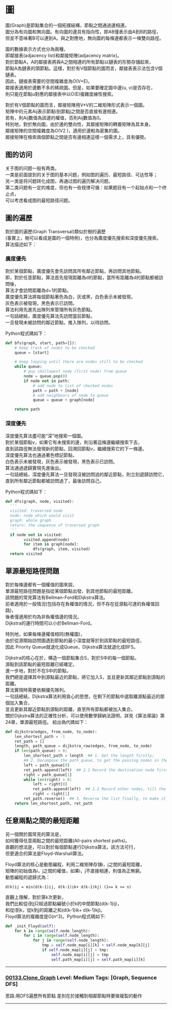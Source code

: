 
# 圖
圖(Graph)是節點集合的一個拓撲結構，節點之間通過邊相連。  
圖分為有向圖和無向圖。有向圖的邊具有指向性，即AB僅表示由A到B的路徑，  
但並不意味著B可以連到A。與之對應地，無向圖的每條邊都表示一條雙向路徑。

圖的數據表示方式也分為兩種，  
即鄰接表(adjacency list)和鄰接矩陣(adjacency matrix)。  
對於節點A，A的鄰接表將與A之間相連的所有節點以鏈表的形勢存儲起來，  
節點A為鏈表的頭節點。這樣，對於有V個節點的圖而言，鄰接表表示法包含V個鏈表。  
因此，鏈接表需要的空間複雜度為O(V+E)。  
鄰接表適用於邊數不多的稀疏圖。但是，如果要確定圖中邊(u, v)是否存在，  
則只能在節點u對應的鄰接表中以O(E)複雜度線性搜索。

對於有V個節點的圖而言，鄰接矩陣用V*V的二維矩陣形式表示一個圖。  
矩陣中的元素Aij表示節點i到節點j之間是否直接有邊相連。  
若有，則Aij數值為該邊的權值，否則Aij數值為0。  
特別地，對於無向圖，由於邊的雙向性，其鄰接矩陣的轉置矩陣為其本身。  
鄰接矩陣的空間複雜度為O(V2 )，適用於邊較為密集的圖。  
鄰接矩陣在檢索兩個節點之間是否有邊相連這樣一個需求上，具有優勢。  

## 图的访问
关于图的问题一般有两类。  
一类是前面提到的关于图的基本问题，例如图的遍历、最短路径、可达性等；  
另一类是将问题转化成图，再通过图的遍历解决问题。  
第二类问题有一定的难度，但也有一些规律可循：如果题目有一个起始点和一个终止点，  
可以考虑看成图的最短路径问题。

## 圖的遍歷
對於圖的遍歷(Graph Transversal)類似於樹的遍歷  
(事實上，樹可以看成是圖的一個特例)，也分為廣度優先搜索和深度優先搜索。  
算法描述如下：

### 廣度優先
對於某個節點，廣度優先會先訪問其所有鄰近節點，再訪問其他節點。  
即，對於任意節點，算法首先發現距離為d的節點，當所有距離為d的節點都被訪問後，  
算法才會訪問距離為d+1的節點。  
廣度優先算法將每個節點著色為白，灰或黑，白色表示未被發現，  
灰色表示被發現，黑色表示已訪問。  
算法利用先進先出隊列來管理所有灰色節點。  
一句話總結，廣度優先算法先訪問當前節點，  
一旦發現未被訪問的鄰近節點，推入隊列，以待訪問。

Python程式碼如下：  
```python
def bfs(graph, start, path=[]):
    # keep track of nodes to be checked
    queue = [start]

    # keep looping until there are nodes still to be checked
    while queue:
        # pop shallowest node (first node) from queue
        node = queue.pop(0)
        if node not in path:
            # add node to list of checked nodes
            path = path + [node]
            # add neighbours of node to queue
            queue = queue + graph[node]

    return path
```
### 深度優先
深度優先算法盡可能“深”地搜索一個圖。  
對於某個節點v，如果它有未搜索的邊，則沿著這條邊繼續搜索下去，  
直到該路徑無法發現新的節點，回溯回節點v，繼續搜索它的下一條邊。  
深度優先算法也通過著色標記節點，  
白色表示未被發現，灰色表示被發現，黑色表示已訪問。  
算法通過遞歸實現先進後出。  
一句話總結，深度優先算法一旦發現沒被訪問過的鄰近節點，則立刻遞歸訪問它，  
直到所有鄰近節點都被訪問過了，最後訪問自己。

Python程式碼如下：
```python
def dfs(graph, node, visited):
  '''
  visited: traversed node
  node: node which would visit
  graph: whole graph
  return: the sequence of traversed graph
  '''
  if node not in visited:
        visited.append(node)
        for item in graph[node]:
            dfs(graph, item, visited)
  return visited
```  
## 單源最短路徑問題  

對於每條邊都有一個權值的圖來說，  
單源最短路徑問題是指從某個節點出發，到其他節點的最短距離。  
該問題的常見算法有Bellman-Ford和Dijkstra算法。  
前者適用於一般情況(包括存在負權值的情況，但不存在從源點可達的負權值回路)，  
後者僅適用於均為非負權值邊的情況。  
Dijkstra的運行時間可以小於Bellman-Ford。  

特別地，如果每條邊權值相同(無權圖)，  
由於從源開始訪問圖遇到節點的最小深度就等於到該節點的最短路徑，  
因此 Priority Queue就退化成Queue，Dijkstra算法就退化成BFS。

Dijkstra的核心在於，構造一個節點集合S，對於S中的每一個節點，  
源點到該節點的最短距離已經確定。  
進一步地，對於不在S中的節點，  
我們總是選擇其中到源點最近的節點，將它加入S，並且更新其鄰近節點到源點的距離。  
算法實現時需要依賴優先隊列。  
一句話總結，Dijkstra算法利用貪心的思想，在剩下的節點中選取離源點最近的那個加入集合，  
並且更新其鄰近節點到源點的距離，直至所有節點都被加入集合。  
關於Dijkstra算法的正確性分析，可以使用數學歸納法證明，詳見《算法導論》第24章，單源最短路徑。 給出偽代碼如下：
```python
def dijkstra(edges, from_node, to_node):
    len_shortest_path = -1
    ret_path = []
    length, path_queue = dijkstra_raw(edges, from_node, to_node)
    if len(path_queue) > 0:
        len_shortest_path = length  ## 1. Get the length firstly;
        ## 2. Decompose the path_queue, to get the passing nodes in the shortest path.
        left = path_queue[0]
        ret_path.append(left)  ## 2.1 Record the destination node firstly;
        right = path_queue[1]
        while len(right) > 0:
            left = right[0]
            ret_path.append(left)  ## 2.2 Record other nodes, till the source-node.
            right = right[1]
        ret_path.reverse()  ## 3. Reverse the list finally, to make it be normal sequence.
    return len_shortest_path, ret_path
```    
## 任意兩點之間的最短距離
另一個關於圖常見的算法是，  
如何獲得任意兩點之間的最短距離(All-pairs shortest paths)。  
直觀的想法是，可以對於每個節點運行Dijkstra算法，該方法可行，  
但更適合的算法是Floyd-Warshall算法。

Floyd算法的核心是動態編程，利用二維矩陣存儲i，j之間的最短距離，  
矩陣的初始值為i，j之間的權值，如果i，j不直接相連，則值為正無窮。  
動態編程的遞歸式為：  
```
d(k)ij = min(d(k-1)ij, d(k-1)ik+ d(k-1)kj) (1<= k <= n)
```  
直觀上理解，對於第k次更新，  
我們比較從i到j只經過節點編號小於k的中間節點(d(k-1)ij)，  
和從i到k，從k到j的距離之和(d(k-1)ik+ d(k-1)kj)。  
Floyd算法的複雜度是O(n^3)。Python程式碼如下:
```python
def _init_Floyd(self):
    for k in range(self.node_length):
        for i in range(self.node_length):
            for j in range(self.node_length):
                tmp = self.node_map[i][k] + self.node_map[k][j]
                if self.node_map[i][j] > tmp:
                    self.node_map[i][j] = tmp
                    self.path_map[i][j] = self.path_map[i][k]
```      
  
                
***
  
  
  
### [00133.Clone_Graph](../SourceCode/Python/Problem/00133.Clone_Graph.py) Level: Medium Tags: [Graph, Sequence DFS]
  
思路:用DFS遍歷所有節點
差別在於接觸到相鄰節點時要做複製的動作
  
***
